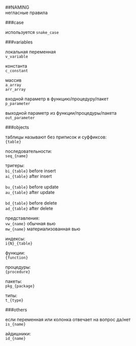##NAMING <br/> негласные правила

###case

используется `snake_case` <br/>

###variables

локальная переменная <br/>
`v_variable`

константа <br/>
`c_constant`

массив <br/>
`a_array` <br/>
`arr_array`

входной параметр в функцию/процедуру/пакет <br/>
`p_parameter`

выходной параметр из функции/процедуры/пакета <br/>
`out_parameter`

###objects

таблицы называют без приписок и суффиксов: <br/>
`{table}`

последовательности: <br/>
`seq_{name}`

тригеры: <br/>
`bi_{table}` before insert <br/>
`ai_{table}` after insert <br/>
<br/>
`bu_{table}` before update <br/>
`au_{table}` after update <br/>
<br/>
`bd_{table}` before delete <br/>
`ad_{table}` after delete <br/>

представления: <br/>
`vw_{name}` обычная вью <br/>
`mw_{name}` материализованная вью <br/>

индексы: <br/>
`i{N}_{table}`

функции: <br/>
`{function}`

процедуры: <br/>
`{procedure}`

пакеты: <br/>
`pkg_{package}`

типы: <br/>
`t_{type}`

###others

если переменная или колонка отвечает на вопрос да/нет <br/>
`is_{name}`

айдишники: <br/>
`id_{name}`
